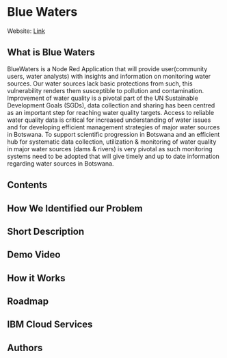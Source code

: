 # Blue Waters
Website: [Link](https://bluewaters.s3.eu-de.cloud-object-storage.appdomain.cloud/index.html)

## What is Blue Waters

BlueWaters is a Node Red Application that will provide user(community users, water analysts) with insights and information on monitoring water sources.
Our water sources lack basic protections
from such, this vulnerability renders them susceptible to pollution and contamination.
Improvement of water quality is a pivotal part of the UN Sustainable Development Goals (SGDs),
data collection and sharing has been centred as an important step for reaching water quality targets.
Access to reliable water quality data is critical for increased understanding of water issues and for
developing efficient management strategies of major water sources in Botswana. To support
scientific progression in Botswana and an efficient hub for systematic data collection, utilization
& monitoring of water quality in major water sources (dams & rivers) is very pivotal as such
monitoring systems need to be adopted that will give timely and up to date information regarding
water sources in Botswana.

## Contents



## How We Identified our Problem
 
## Short Description

## Demo Video

## How it Works

## Roadmap
 
## IBM Cloud Services

## Authors
